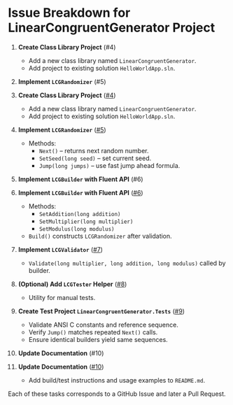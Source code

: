 # Issue Breakdown for LinearCongruentGenerator Project

1. **Create Class Library Project** (#4)
   - Add a new class library named `LinearCongruentGenerator`.
   - Add project to existing solution `HelloWorldApp.sln`.

2. **Implement `LCGRandomizer`** (#5)
1. **Create Class Library Project** ([#4](https://github.com/trefbaltriggerbal/codex/issues/4))
   - Add a new class library named `LinearCongruentGenerator`.
   - Add project to existing solution `HelloWorldApp.sln`.

2. **Implement `LCGRandomizer`** ([#5](https://github.com/trefbaltriggerbal/codex/issues/5))
   - Methods:
     - `Next()` – returns next random number.
     - `SetSeed(long seed)` – set current seed.
     - `Jump(long jumps)` – use fast jump ahead formula.

3. **Implement `LCGBuilder` with Fluent API** (#6)

3. **Implement `LCGBuilder` with Fluent API** ([#6](https://github.com/trefbaltriggerbal/codex/issues/6))
   - Methods:
     - `SetAddition(long addition)`
     - `SetMultiplier(long multiplier)`
     - `SetModulus(long modulus)`
   - `Build()` constructs `LCGRandomizer` after validation.


4. **Implement `LCGValidator`** ([#7](https://github.com/trefbaltriggerbal/codex/issues/7))
   - `Validate(long multiplier, long addition, long modulus)` called by builder.

5. **(Optional) Add `LCGTester` Helper** ([#8](https://github.com/trefbaltriggerbal/codex/issues/8))
   - Utility for manual tests.

6. **Create Test Project `LinearCongruentGenerator.Tests`** ([#9](https://github.com/trefbaltriggerbal/codex/issues/9))
   - Validate ANSI C constants and reference sequence.
   - Verify `Jump()` matches repeated `Next()` calls.
   - Ensure identical builders yield same sequences.

7. **Update Documentation** (#10)
7. **Update Documentation** ([#10](https://github.com/trefbaltriggerbal/codex/issues/10))
   - Add build/test instructions and usage examples to `README.md`.

Each of these tasks corresponds to a GitHub Issue and later a Pull Request.
